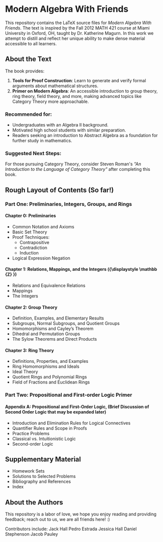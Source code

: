 # Modern Algebra With Friends

This repository contains the LaTeX source files for *Modern Algebra With Friends*. The text is inspired by the Fall 2012 MATH 421 course at Miami University in Oxford, OH, taught by Dr. Katherine Magurn. In this work we attempt to distill and reflect her unique ability to make dense material accessible to all learners.

## About the Text

The book provides:
1. **Tools for Proof Construction**: Learn to generate and verify formal arguments about mathematical structures.
2. **Primer on Modern Algebra**: An accessible introduction to group theory, ring theory, field theory, and more, making advanced topics like Category Theory more approachable.

### Recommended for:
- Undergraduates with an Algebra II background.
- Motivated high school students with similar preparation.
- Readers seeking an introduction to Abstract Algebra as a foundation for further study in mathematics.

### Suggested Next Steps:
For those pursuing Category Theory, consider Steven Roman's *"An Introduction to the Language of Category Theory"* after completing this book.

## Rough Layout of Contents (So far!)
### Part One: Preliminaries, Integers, Groups, and Rings
#### Chapter 0: Preliminaries
- Common Notation and Axioms
- Basic Set Theory
- Proof Techniques:
  - Contrapositive
  - Contradiction
  - Induction
- Logical Expression Negation

#### Chapter 1: Relations, Mappings, and the Integers ({\displaystyle \mathbb {Z} })
- Relations and Equivalence Relations
- Mappings
- The Integers
  
#### Chapter 2: Group Theory
- Definition, Examples, and Elementary Results
- Subgroups, Normal Subgroups, and Quotient Groups
- Homomorphisms and Cayley’s Theorem
- Dihedral and Permutation Groups
- The Sylow Theorems and Direct Products

#### Chapter 3: Ring Theory
- Definitions, Properties, and Examples
- Ring Homomorphisms and Ideals
- Ideal Theory
- Quotient Rings and Polynomial Rings
- Field of Fractions and Euclidean Rings

### Part Two: Propositional and First-order Logic Primer
#### Appendix A: Propositional and First-Order Logic, (Brief Discussion of Second Order Logic that may be expanded later)
- Introduction and Elimination Rules for Logical Connectives
- Quantifier Rules and Scope in Proofs
- Practice Problems
- Classical vs. Intuitionistic Logic
- Second-order Logic

## Supplementary Material
- Homework Sets
- Solutions to Selected Problems
- Bibliography and References
- Index

## About the Authors
This repository is a labor of love, we hope you enjoy reading and providing feedback; reach out to us, we are all friends here! :)

Contributors include:
Jack Hall
Pedro Estrada
Jessica Hall
Daniel Stephenson
Jacob Pauley
